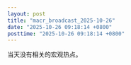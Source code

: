 ```yaml
---
layout: post
title: "macr_broadcast_2025-10-26"
date: "2025-10-26 09:18:14 +0800"
posttime: "2025-10-26 09:18:14 +0800"
---
```


当天没有相关的宏观热点。
